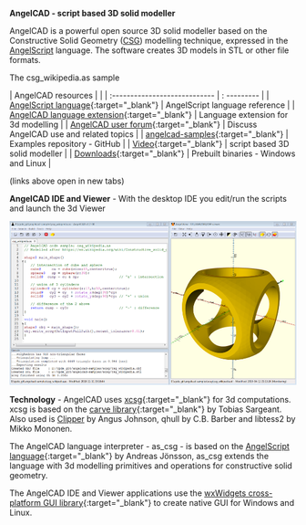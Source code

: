 **AngelCAD - script based 3D solid modeller**

AngelCAD is a powerful open source 3D solid modeller based on the Constructive Solid Geometry ([CSG](https://en.wikipedia.org/wiki/Constructive_solid_geometry)) modelling technique, expressed in the [AngelScript](http://www.angelcode.com/angelscript/sdk/docs/manual/doc_script.html) language. The software creates 3D models in STL or other file formats.


<script src="https://embed.github.com/view/3d/arnholm/acdocs/master/stl/csg_wikipedia.stl?height=300&width=500"> </script>
The csg_wikipedia.as sample



| AngelCAD resources |   |
| :---------------------------- | : --------- |
| [AngelScript language](http://www.angelcode.com/angelscript/sdk/docs/manual/doc_script.html){:target="_blank"}  | AngelScript language reference  |
| [AngelCAD language extension](/docs/annotated.html){:target="_blank"}  | Language extension for 3d modelling  |
| [AngelCAD user forum](https://forum.abmesh.com/){:target="_blank"}  | Discuss AngelCAD use and related topics |
| [angelcad-samples](https://github.com/arnholm/angelcad-samples){:target="_blank"}  | Examples repository - GitHub |
| [Video](https://youtu.be/h-qDzG9bwnQ){:target="_blank"}  | script based 3D solid modeller |
| [Downloads](https://github.com/arnholm/angelcad/releases){:target="_blank"} | Prebuilt binaries - Windows and Linux |



(links above open in new tabs) 



**AngelCAD IDE and Viewer** - With the desktop IDE you edit/run the scripts and launch the 3d Viewer

![AngelCAD modeller](/images/angelcad_ide.png)


**Technology** - AngelCAD uses [xcsg](https://github.com/arnholm/xcsg){:target="_blank"} for 3d computations. xcsg is based on the [carve library](https://github.com/arnholm/carve){:target="_blank"} by Tobias Sargeant. Also used is [Clipper](http://angusj.com/delphi/clipper.php) by Angus Johnson, qhull by C.B. Barber and libtess2 by Mikko Mononen.

The AngelCAD language interpreter - as_csg - is based on the [AngelScript language](http://www.angelcode.com/angelscript/){:target="_blank"} by Andreas Jönsson, as_csg extends the language with 3d modelling primitives and operations for constructive solid geometry.

The AngelCAD IDE and Viewer applications use the [wxWidgets cross-platform GUI library](https://wxwidgets.org/){:target="_blank"} to create native GUI for Windows and Linux.
